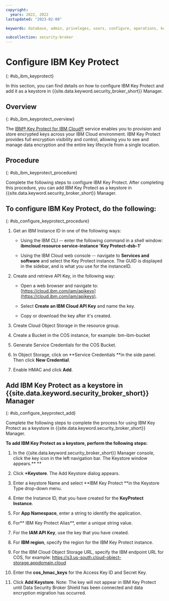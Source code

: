 ```yaml
---
copyright:
  years: 2022, 2022
lastupdated: "2023-02-08"

keywords: database, admin, priveleges, users, configure, operations, keyprotect

subcollection: security-broker
---
```


# Configure IBM Key Protect
{: #sb_ibm_keyprotect}

In this section, you can find details on how to configure IBM Key Protect and add it as a keystore in {{site.data.keyword.security_broker_short}} Manager.

## Overview
{: #sb_ibm_keyprotect_overview}

The [IBM® Key Protect for IBM Cloud®](https://www.ibm.com/cloud/key-protect) service enables you to
provision and store encrypted keys across your IBM Cloud environment. IBM Key Protect provides full encryption visibility and control, allowing you to see and manage data encryption and the entire key
lifecycle from a single location.

## Procedure
{: #sb_ibm_keyprotect_procedure}

Complete the following steps to configure IBM Key Protect. After
completing this procedure, you can add IBM Key Protect as a keystore in
{{site.data.keyword.security_broker_short}} Manager.

## **To configure IBM Key Protect, do the following:**
{: #sb_configure_keyprotect_procedure}

1.  Get an IBM Instance ID in one of the following ways:

    -   Using the IBM CLI -- enter the following command in a shell
        window:\
        **ibmcloud resource service-instance \'Key Protect-dsb-1\'**

    -   Using the IBM Cloud web console -- navigate to **Services and
        software** and select the Key Protect instance. The GUID is
        displayed in the sidebar, and  is what you use for the
        instanceID.

2.  Create and retrieve API Key, in the following way: 

    -   Open a web browser and navigate
        to:[https://cloud.ibm.com/iam/apikeys](https://cloud.ibm.com/iam/apikeys).

    -   Select **Create an IBM Cloud API Key** and name the key.

    -   Copy or download the key after it's created.

3.  Create Cloud Object Storage in the resource group.

4.  Create a Bucket in the COS instance, for example: bm-ibm-bucket

5.  Generate Service Credentials for the COS Bucket.

6.  In Object Storage, click on **Service Credentials **in the side
    panel. Then click **New Credential**.

7.  Enable HMAC and click **Add**.

## **Add IBM Key Protect as a keystore in {{site.data.keyword.security_broker_short}} Manager**
{: #sb_configure_keyprotect_add}

Complete the following steps to complete the process for using IBM Key
Protect as a keystore in {{site.data.keyword.security_broker_short}} Manager.

**To add IBM Key Protect as a keystore, perform the following steps:**

1.  In the {{site.data.keyword.security_broker_short}} Manager console, click the key icon in
    the left navigation bar. The Keystore window appears.** **

2.  Click **+Keystore**. The Add Keystore dialog appears.

3.  Enter a keystore Name and select **IBM Key Protect **in the Keystore
    Type drop-down menu.

4.  Enter the Instance ID, that you have created for the **KeyProtect
    Instance**.

5.  For **App Namespace**, enter a string to identify the application.

6.  For** IBM Key Protect Alias**, enter a unique string value.

7.  For the **IAM API Key**, use the key that you have created.

8.  For **IBM region**, specify the region for the IBM Key Protect
    instance.

9.  For the IBM Cloud Object Storage URL, specify the IBM endpoint URL
    for COS, for
    example: https://s3.us-south.cloud-object-storage.appdomain.cloud

10. Enter the **cos_hmac_keys** for the Access Key ID and Secret Key.

11. Click **Add Keystore**.
    Note: The key will not appear in IBM Key Protect until Data Security
    Broker Shield has been connected and data encryption migration has
    occurred.


